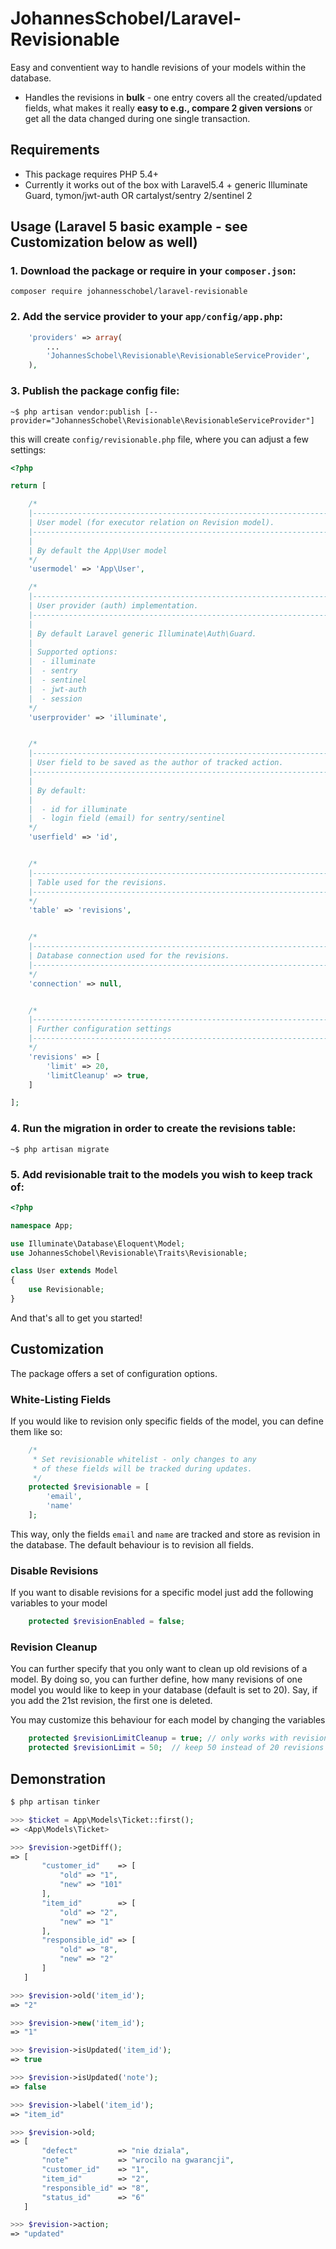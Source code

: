 # JohannesSchobel/Laravel-Revisionable

Easy and conventient way to handle revisions of your models within the database.

* Handles the revisions in **bulk** - one entry covers all the created/updated fields, what makes it really **easy to 
e.g., compare 2 given versions** or get all the data changed during one single transaction.


## Requirements

* This package requires PHP 5.4+
* Currently it works out of the box with Laravel5.4 + generic Illuminate Guard, tymon/jwt-auth OR cartalyst/sentry 2/sentinel 2

## Usage (Laravel 5 basic example - see Customization below as well)

### 1. Download the package or require in your `composer.json`:

```
composer require johannesschobel/laravel-revisionable
```

### 2. Add the service provider to your `app/config/app.php`:

```php
    'providers' => array(
        ...
        'JohannesSchobel\Revisionable\RevisionableServiceProvider',
    ),
```

### 3. Publish the package config file:

```
~$ php artisan vendor:publish [--provider="JohannesSchobel\Revisionable\RevisionableServiceProvider"]
```

this will create `config/revisionable.php` file, where you can adjust a few settings:

```php
<?php

return [

    /*
    |--------------------------------------------------------------------------
    | User model (for executor relation on Revision model).
    |--------------------------------------------------------------------------
    |
    | By default the App\User model
    */
    'usermodel' => 'App\User',

    /*
    |--------------------------------------------------------------------------
    | User provider (auth) implementation.
    |--------------------------------------------------------------------------
    |
    | By default Laravel generic Illuminate\Auth\Guard.
    |
    | Supported options:
    |  - illuminate
    |  - sentry
    |  - sentinel
    |  - jwt-auth
    |  - session
    */
    'userprovider' => 'illuminate',


    /*
    |--------------------------------------------------------------------------
    | User field to be saved as the author of tracked action.
    |--------------------------------------------------------------------------
    |
    | By default:
    |
    |  - id for illuminate
    |  - login field (email) for sentry/sentinel
    */
    'userfield' => 'id',


    /*
    |--------------------------------------------------------------------------
    | Table used for the revisions.
    |--------------------------------------------------------------------------
    */
    'table' => 'revisions',


    /*
    |--------------------------------------------------------------------------
    | Database connection used for the revisions.
    |--------------------------------------------------------------------------
    */
    'connection' => null,


    /*
    |--------------------------------------------------------------------------
    | Further configuration settings
    |--------------------------------------------------------------------------
    */
    'revisions' => [
        'limit' => 20,
        'limitCleanup' => true,
    ]

];

```


### 4. Run the migration in order to create the revisions table:

```
~$ php artisan migrate
```

### 5. Add revisionable trait to the models you wish to keep track of:

```php
<?php

namespace App;

use Illuminate\Database\Eloquent\Model;
use JohannesSchobel\Revisionable\Traits\Revisionable;

class User extends Model
{
    use Revisionable;
}    
```

And that's all to get you started!

## Customization

The package offers a set of configuration options.

### White-Listing Fields
If you would like to revision only specific fields of the model, you can define them like so:

```php
    /*
     * Set revisionable whitelist - only changes to any
     * of these fields will be tracked during updates.
     */
    protected $revisionable = [
        'email',
        'name'
    ];

```

This way, only the fields `email` and `name` are tracked and store as revision in the database. The default behaviour
is to revision all fields.

### Disable Revisions

If you want to disable revisions for a specific model just add the following variables to your model
```php
    protected $revisionEnabled = false;
```

### Revision Cleanup

You can further specify that you only want to clean up old revisions of a model. By doing so, you can further define, 
how many revisions of one model you would like to keep in your database (default is set to 20). Say, if you add the 21st
revision, the first one is deleted.

You may customize this behaviour for each model by changing the variables
```php
    protected $revisionLimitCleanup = true; // only works with revisionLimit
    protected $revisionLimit = 50;  // keep 50 instead of 20 revisions of this model
```

## Demonstration

```php
$ php artisan tinker

>>> $ticket = App\Models\Ticket::first();
=> <App\Models\Ticket>

>>> $revision->getDiff();
=> [
       "customer_id"    => [
           "old" => "1",
           "new" => "101"
       ],
       "item_id"        => [
           "old" => "2",
           "new" => "1"
       ],
       "responsible_id" => [
           "old" => "8",
           "new" => "2"
       ]
   ]

>>> $revision->old('item_id');
=> "2"

>>> $revision->new('item_id');
=> "1"

>>> $revision->isUpdated('item_id');
=> true

>>> $revision->isUpdated('note');
=> false

>>> $revision->label('item_id');
=> "item_id"

>>> $revision->old;
=> [
       "defect"         => "nie dziala",
       "note"           => "wrocilo na gwarancji",
       "customer_id"    => "1",
       "item_id"        => "2",
       "responsible_id" => "8",
       "status_id"      => "6"
   ]

>>> $revision->action;
=> "updated"
```

